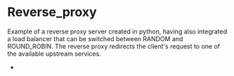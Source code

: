 # Reverse_proxy
Example of a reverse proxy server created in python, having also integrated a load balancer that can be switched between RANDOM and ROUND_ROBIN.
The reverse proxy redirects the client's request to one of the available upstream services.

-


